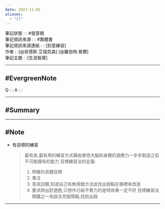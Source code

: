 ```yaml
---
date: 2023-11-05
aliases:
  - "[]"
---
```

筆記狀態 : : #發芽期 <br>
筆記資訊來源 : : #實體書 <br>
筆記資訊來源連結 : : [刻意練習]<br>
作者 : :[@安德斯.艾瑞克森] [@羅伯特.普爾]<br>
筆記主題 : :[生涯智庫]<br>

---
#EvergreenNote
---
Q : :
A : :

---
#Summary
---






---
#Note 
---
- 有目標的練習  
	> 最有效,最有用的練習方式藉由掌控大腦和身體的適應力一步步創造之前不可能擁有的能力 
	>目標練習法的定義:
	>	1. 明確的具體目標
	>	2. 專注 
	>	3. 意見回饋,知道自己有無用錯方法並找出弱點在哪裡來改進
	>	4. 要求跨出舒適圈,只想作已經不費力的是時效果一定不好
	> 目標練習法關鍵之一為設法克服障礙,找到出路





---

 

